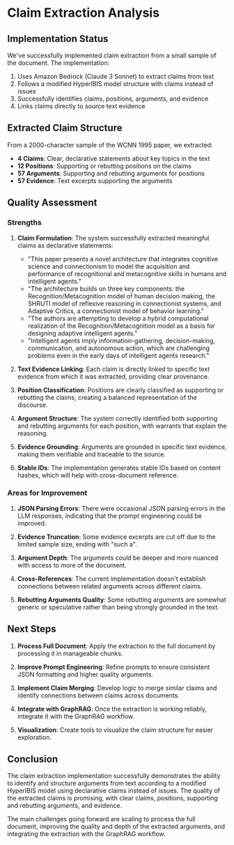 # Claim Extraction Analysis

## Implementation Status

We've successfully implemented claim extraction from a small sample of the document. The implementation:

1. Uses Amazon Bedrock (Claude 3 Sonnet) to extract claims from text
2. Follows a modified HyperIBIS model structure with claims instead of issues
3. Successfully identifies claims, positions, arguments, and evidence
4. Links claims directly to source text evidence

## Extracted Claim Structure

From a 2000-character sample of the WCNN 1995 paper, we extracted:

- **4 Claims**: Clear, declarative statements about key topics in the text
- **12 Positions**: Supporting or rebutting positions on the claims
- **57 Arguments**: Supporting and rebutting arguments for positions
- **57 Evidence**: Text excerpts supporting the arguments

## Quality Assessment

### Strengths

1. **Claim Formulation**: The system successfully extracted meaningful claims as declarative statements:
   - "This paper presents a novel architecture that integrates cognitive science and connectionism to model the acquisition and performance of recognitional and metacognitive skills in humans and intelligent agents."
   - "The architecture builds on three key components: the Recognition/Metacognition model of human decision making, the SHRUTI model of reflexive reasoning in connectionist systems, and Adaptive Critics, a connectionist model of behavior learning."
   - "The authors are attempting to develop a hybrid computational realization of the Recognition/Metacognition model as a basis for designing adaptive intelligent agents."
   - "Intelligent agents imply information-gathering, decision-making, communication, and autonomous action, which are challenging problems even in the early days of intelligent agents research."

2. **Text Evidence Linking**: Each claim is directly linked to specific text evidence from which it was extracted, providing clear provenance.

3. **Position Classification**: Positions are clearly classified as supporting or rebutting the claims, creating a balanced representation of the discourse.

4. **Argument Structure**: The system correctly identified both supporting and rebutting arguments for each position, with warrants that explain the reasoning.

5. **Evidence Grounding**: Arguments are grounded in specific text evidence, making them verifiable and traceable to the source.

6. **Stable IDs**: The implementation generates stable IDs based on content hashes, which will help with cross-document reference.

### Areas for Improvement

1. **JSON Parsing Errors**: There were occasional JSON parsing errors in the LLM responses, indicating that the prompt engineering could be improved.

2. **Evidence Truncation**: Some evidence excerpts are cut off due to the limited sample size, ending with "such a".

3. **Argument Depth**: The arguments could be deeper and more nuanced with access to more of the document.

4. **Cross-References**: The current implementation doesn't establish connections between related arguments across different claims.

5. **Rebutting Arguments Quality**: Some rebutting arguments are somewhat generic or speculative rather than being strongly grounded in the text.

## Next Steps

1. **Process Full Document**: Apply the extraction to the full document by processing it in manageable chunks.

2. **Improve Prompt Engineering**: Refine prompts to ensure consistent JSON formatting and higher quality arguments.

3. **Implement Claim Merging**: Develop logic to merge similar claims and identify connections between claims across documents.

4. **Integrate with GraphRAG**: Once the extraction is working reliably, integrate it with the GraphRAG workflow.

5. **Visualization**: Create tools to visualize the claim structure for easier exploration.

## Conclusion

The claim extraction implementation successfully demonstrates the ability to identify and structure arguments from text according to a modified HyperIBIS model using declarative claims instead of issues. The quality of the extracted claims is promising, with clear claims, positions, supporting and rebutting arguments, and evidence.

The main challenges going forward are scaling to process the full document, improving the quality and depth of the extracted arguments, and integrating the extraction with the GraphRAG workflow.
